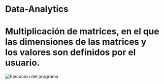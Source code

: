 # Data-Analytics
# Multiplicación de matrices, en el que las dimensiones de las matrices y los valores son definidos por el usuario.

<img src="/Descargas/Ejecucion de programa.png" alt="Ejecucion del programa"/>
